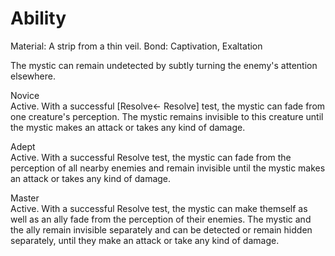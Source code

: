 # Ability
Material: A strip from a thin veil.
Bond: Captivation, Exaltation

The mystic can remain undetected by subtly turning the enemy's attention elsewhere.

Novice<br>Active. With a successful \[Resolve← Resolve\] test, the mystic can fade from one creature's perception. The mystic remains invisible to this creature until the mystic makes an attack or takes any kind of damage.

Adept<br>Active. With a successful Resolve test, the mystic can fade from the perception of all nearby enemies and remain invisible until the mystic makes an attack or takes any kind of damage.

Master<br>Active. With a successful Resolve test, the mystic can make themself as well as an ally fade from the perception of their enemies. The mystic and the ally remain invisible separately and can be detected or remain hidden separately, until they make an attack or take any kind of damage.